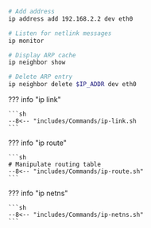 ```sh title="ip"
# Add address
ip address add 192.168.2.2 dev eth0

# Listen for netlink messages
ip monitor 

# Display ARP cache
ip neighbor show

# Delete ARP entry
ip neighbor delete $IP_ADDR dev eth0 
```

??? info "ip link"

    ```sh
    --8<-- "includes/Commands/ip-link.sh
    ```

??? info "ip route"

    ```sh
    # Manipulate routing table
    --8<-- "includes/Commands/ip-route.sh"
    ```

??? info "ip netns"

    ```sh
    --8<-- "includes/Commands/ip-netns.sh"
    ```
